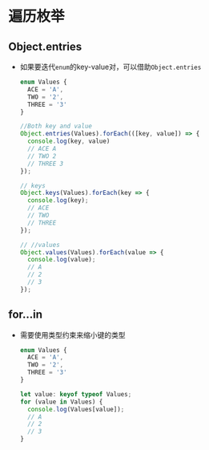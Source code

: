 # 遍历枚举

## Object.entries

- 如果要迭代`enum`的key-value对，可以借助`Object.entries`

  ```ts
  enum Values {
    ACE = 'A',
    TWO = '2',
    THREE = '3'
  }

  //Both key and value
  Object.entries(Values).forEach(([key, value]) => {
    console.log(key, value)
    // ACE A
    // TWO 2
    // THREE 3
  });

  // keys
  Object.keys(Values).forEach(key => {
    console.log(key);
    // ACE
    // TWO
    // THREE
  });

  // //values
  Object.values(Values).forEach(value => {
    console.log(value);
    // A
    // 2
    // 3
  });
  ```

## for...in

- 需要使用类型约束来缩小键的类型

  ```ts
  enum Values {
    ACE = 'A',
    TWO = '2',
    THREE = '3'
  }

  let value: keyof typeof Values;
  for (value in Values) {
    console.log(Values[value]);
    // A
    // 2
    // 3
  }
  ```
